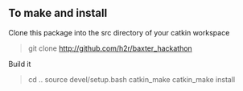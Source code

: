 To make and install
-------------------

Clone this package into the src directory of your catkin workspace

> git clone http://github.com/h2r/baxter_hackathon

Build it
> cd ..
> source devel/setup.bash
> catkin_make
> catkin_make install
